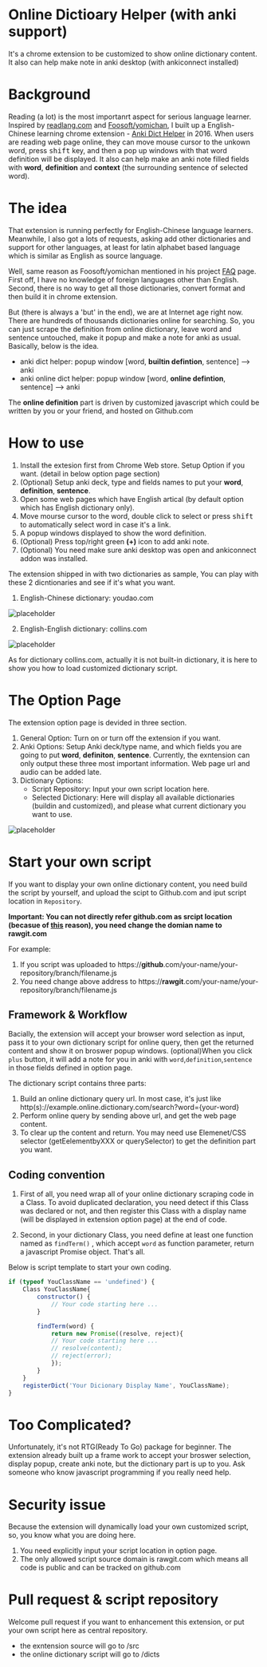 # Online Dictioary Helper (with anki support) 

It's a chrome extension to be customized to show online dictionary content. It also can help make note in anki desktop (with ankiconnect installed)

# Background

Reading (a lot) is the most importanrt aspect for serious language learner. Inspired by [readlang.com](http://readlang.com/) and [Foosoft/yomichan](https://github.com/FooSoft/yomichan), I built up a English-Chinese learning chrome extension - [Anki Dict Helper](https://github.com/ninja33/anki-dict-helper) in 2016. When users are reading web page online, they can move mouse cursor to the unkown word, press <kbd>shift</kbd> key, and then a pop up windows with that word definition will be displayed. It also can help make an anki note filled fields with **word**, **definition** and **context** (the surrounding sentence of selected word).

# The idea

That extension is running perfectly for English-Chinese language learners. Meanwhile, I also got a lots of requests, asking add other dictionaries and support for other languages, at least for latin alphabet based language which is similar as English as source language.

Well, same reason as Foosoft/yomichan mentioned in his project [FAQ](https://github.com/FooSoft/yomichan#frequently-asked-questions) page. First off, I have no knowledge of foreign languages other than English. Second, there is no way to get all those dictionaries, convert format and then build it in chrome extension.

But (there is always a 'but' in the end), we are at Internet age right now. There are hundreds of thousands dictionaries online for searching. So, you can just scrape the definition from online dictionary, leave word and sentence untouched, make it popup and make a note for anki as usual. Basically, below is the idea.

- anki dict helper: popup window [word, **builtin defintion**, sentence] --> anki 
- anki online dict helper: popup window [word, **online defintion**, sentence] --> anki 

The **online definition** part is driven by customized javascript which could be written by you or your friend, and hosted on Github.com

# How to use

1. Install the extesion first from Chrome Web store. Setup Option if you want. (detail in below option page section)
2. (Optional) Setup anki deck, type and fields names to put your **word**, **definition**, **sentence**.
3. Open some web pages which have English artical (by default option which has English dictionary only).
4. Move mourse cursor to the word, double click to select or press <kbd>shift</kbd> to automatically select word in case it's a link.
5. A popup windows displayed to show the word definition.
6. (Optional) Press top/right green **(+)** icon to add anki note. 
7. (Optional) You need make sure anki desktop was open and ankiconnect addon was installed.

The extension shipped in with two dictionaries as sample,  You can play with these 2 dicntionaries and see if it's what you want.

1. English-Chinese dictionary: youdao.com

![placeholder](https://raw.githubusercontent.com/ninja33/anki-online-dict-helper/master/src/img/icon128.png)

2. English-English dictionary: collins.com

![placeholder](https://raw.githubusercontent.com/ninja33/anki-online-dict-helper/master/src/img/icon128.png)

As for dictionary collins.com, actually it is not built-in dictionary, it is here to show you how to load customized dictionary script.

# The Option Page

The extension option page is devided in three section.

1. General Option: Turn on or turn off the extension if you want.
2. Anki Options: Setup Anki deck/type name, and which fields you are going to put **word**, **definiton**, **sentence**. Currently, the exntension can only output these three most important information. Web page url and audio can be added late.
3. Dictionary Options:
    - Script Repository: Input your own script location here.
    - Selected Dictionary: Here will display all available dictionaries (buildin and customized), and please what current dictionary you want to use.

![placeholder](https://raw.githubusercontent.com/ninja33/anki-online-dict-helper/master/src/img/icon128.png)

# Start your own script

If you want to display your own online dictionary content, you need build the script by yourself, and upload the scipt to Github.com and iput script location in `Repository`.

**Important: You can not directly refer github.com as srcipt location (becasue of [this](https://github.com/rgrove/rawgit/blob/master/FAQ.md) reason), you need change the domian name to rawgit.com**

For example:
1. If you script was uploaded to https://**github**.com/your-name/your-repository/branch/filename.js
2. You need change above address to https://**rawgit**.com/your-name/your-repository/branch/filename.js


## Framework & Workflow

Bacially, the extension will accept your browser word selection as input, pass it to your own dictionary script for online query, then get the returned content and show it on broswer popup windows. (optional)When you click `plus` button, it will add a note for you in anki with `word`,`definition`,`sentence` in those fields defined in option page.

The dictionary script contains three parts:

1. Build an online dictionary query url. In most case, it's just like http(s)://example.online.dictionary.com/search?word={your-word}
2. Perform online query by sending above url, and get the web page content.
3. To clear up the content and return. You may need use Elemenet/CSS selector (getEelementbyXXX or querySelector) to get the definition part you want.

## Coding convention

1. First of all, you need wrap all of your online dictionary scraping code in a Class. To avoid duplicated declaration, you need detect if this Class was declared or not, and then register this Class with a display name (will be displayed in extension option page) at the end of code.

2. Second, in your dictionary Class, you need define at least one function named as `findTerm()` , which accept `word` as function parameter, return a javascript Promise object. That's all.

Below is script template to start your own coding.

```javascript
if (typeof YouClassName == 'undefined') {
    Class YouClassName{
        constructor() {
            // Your code starting here ...
        }

        findTerm(word) {
            return new Promise((resolve, reject){
            // Your code starting here ...
            // resolve(content);   
            // reject(error);
            });
        }
    }
    registerDict('Your Dicionary Display Name', YouClassName);
}
```

# Too Complicated?

Unfortunately, it's not RTG(Ready To Go) package for beginner. The extension already built up a frame work to accept your broswer selection, display popup, create anki note, but the dictionary part is up to you. Ask someone who know javascript programming if you really need help.

# Security issue

Because the extension will dynamically load your own customized script, so, you know what you are doing here.
1. You need explicitly input your script location in option page.
2. The only allowed script source domain is rawgit.com which means all code is public and can be tracked on github.com

# Pull request & script repository

Welcome pull request if you want to enhancement this extension, or put your own script here as central repository.

- the exntension source will go to /src
- the online dictionary script will go to /dicts
